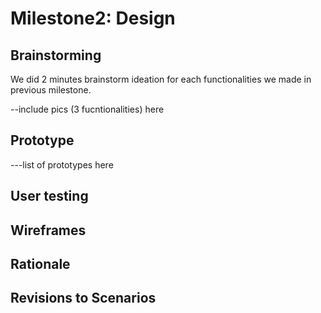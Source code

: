 # Milestone2: Design

## Brainstorming

We did 2 minutes brainstorm ideation for each functionalities we made in previous milestone.

--include pics (3 fucntionalities) here 

## Prototype


---list of prototypes here


## User testing


## Wireframes



## Rationale


## Revisions to Scenarios


